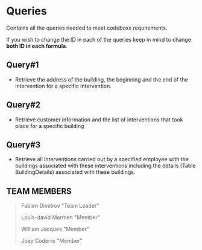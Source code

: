 # Queries

Contains all the queries needed to meet codeboxx requirements.

If you wish to change the ID in each of the queries keep in mind to change **both ID in each formula**.
  

## Query#1

-   Retrieve the address of the building, the beginning and the end of the intervention for a specific intervention.


## Query#2

-   Retrieve customer information and the list of interventions that took place for a specific building



## Query#3

-   Retrieve all interventions carried out by a specified employee with the buildings associated with these interventions including the details (Table BuildingDetails) associated with these buildings.
    
## TEAM MEMBERS

  

> Fabien Dimitrov "Team Leader"
> 
> Louis-david Marmen "Member"
> 
> William Jacques "Member"
> 
> Joey Coderre "Member"

